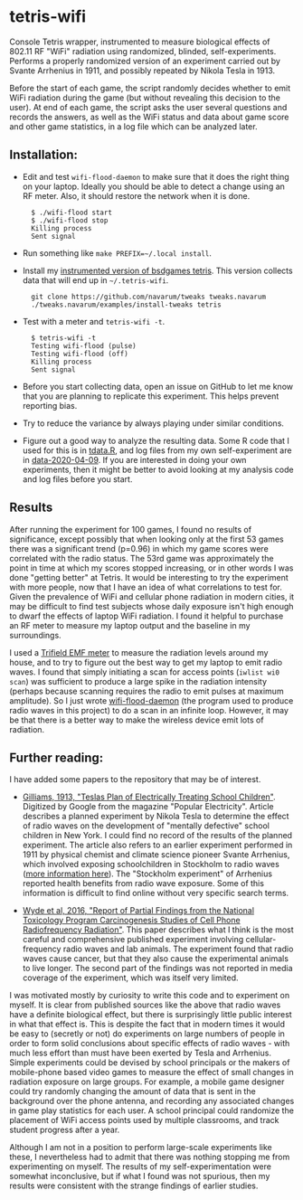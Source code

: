# tetris-wifi

Console Tetris wrapper, instrumented to measure biological effects of 802.11 RF "WiFi" radiation using randomized, blinded, self-experiments. Performs a properly randomized version of an experiment carried out by Svante Arrhenius in 1911, and possibly repeated by Nikola Tesla in 1913.

Before the start of each game, the script randomly decides whether to emit WiFi radiation during the game (but without revealing this decision to the user). At end of each game, the script asks the user several questions and records the answers, as well as the WiFi status and data about game score and other game statistics, in a log file which can be analyzed later.

## Installation:

- Edit and test `wifi-flood-daemon` to make sure that it does the right thing on your laptop. Ideally you should be able to detect a change using an RF meter. Also, it should restore the network when it is done.
    
        $ ./wifi-flood start
        $ ./wifi-flood stop
        Killing process
        Sent signal

- Run something like `make PREFIX=~/.local install`.

- Install my [instrumented version of bsdgames tetris](https://github.com/navarum/tweaks/blob/master/tetris/CHANGES.md). This version collects data that will end up in `~/.tetris-wifi`.

        git clone https://github.com/navarum/tweaks tweaks.navarum
        ./tweaks.navarum/examples/install-tweaks tetris

- Test with a meter and `tetris-wifi -t`.

        $ tetris-wifi -t
        Testing wifi-flood (pulse)
        Testing wifi-flood (off)
        Killing process
        Sent signal

- Before you start collecting data, open an issue on GitHub to let me know that you are planning to replicate this experiment. This helps prevent reporting bias.

- Try to reduce the variance by always playing under similar conditions.

- Figure out a good way to analyze the resulting data. Some R code that I used for this is in [tdata.R](tdata.R), and log files from my own self-experiment are in [data-2020-04-09](data-2020-04-09). If you are interested in doing your own experiments, then it might be better to avoid looking at my analysis code and log files before you start.

## Results

After running the experiment for 100 games, I found no results of significance, except possibly that when looking only at the first 53 games there was a significant trend (p=0.96) in which my game scores were correlated with the radio status. The 53rd game was approximately the point in time at which my scores stopped increasing, or in other words I was done "getting better" at Tetris. It would be interesting to try the experiment with more people, now that I have an idea of what correlations to test for. Given the prevalence of WiFi and cellular phone radiation in modern cities, it may be difficult to find test subjects whose daily exposure isn't high enough to dwarf the effects of laptop WiFi radiation. I found it helpful to purchase an RF meter to measure my laptop output and the baseline in my surroundings.

I used a [Trifield EMF meter](https://www.trifield.com/product/trifield-emf-meter/) to measure the radiation levels around my house, and to try to figure out the best way to get my laptop to emit radio waves. I found that simply initiating a scan for access points (`iwlist wi0 scan`) was sufficient to produce a large spike in the radiation intensity (perhaps because scanning requires the radio to emit pulses at maximum amplitude). So I just wrote [wifi-flood-daemon](wifi-flood-daemon) (the program used to produce radio waves in this project) to do a scan in an infinite loop. However, it may be that there is a better way to make the wireless device emit lots of radiation.

## Further reading:

I have added some papers to the repository that may be of interest.

- [Gilliams, 1913, "Teslas Plan of Electrically Treating School Children"](papers/gilliams.pdf). Digitized by Google from the magazine "Popular Electricity". Article describes a planned experiment by Nikola Tesla to determine the effect of radio waves on the development of "mentally defective" school children in New York. I could find no record of the results of the planned experiment. The article also refers to an earlier experiment performed in 1911 by physical chemist and climate science pioneer Svante Arrhenius, which involved exposing schoolchildren in Stockholm to radio waves ([more information here](https://spark.iop.org/sensational-electric-learning)). The "Stockholm experiment" of Arrhenius reported health benefits from radio wave exposure. Some of this information is difficult to find online without very specific search terms.

- [Wyde et al, 2016, "Report of Partial Findings from the National Toxicology Program Carcinogenesis Studies of Cell Phone Radiofrequency Radiation"](papers/wyde.pdf). This paper describes what I think is the most careful and comprehensive published experiment involving cellular-frequency radio waves and lab animals. The experiment found that radio waves cause cancer, but that they also cause the experimental animals to live longer. The second part of the findings was not reported in media coverage of the experiment, which was itself very limited.

I was motivated mostly by curiosity to write this code and to experiment on myself. It is clear from published sources like the above that radio waves have a definite biological effect, but there is surprisingly little public interest in what that effect is. This is despite the fact that in modern times it would be easy to (secretly or not) do experiments on large numbers of people in order to form solid conclusions about specific effects of radio waves - with much less effort than must have been exerted by Tesla and Arrhenius. Simple experiments could be devised by school principals or the makers of mobile-phone based video games to measure the effect of small changes in radiation exposure on large groups. For example, a mobile game designer could try randomly changing the amount of data that is sent in the background over the phone antenna, and recording any associated changes in game play statistics for each user. A school principal could randomize the placement of WiFi access points used by multiple classrooms, and track student progress after a year.

Although I am not in a position to perform large-scale experiments like these, I nevertheless had to admit that there was nothing stopping me from experimenting on myself. The results of my self-experimentation were somewhat inconclusive, but if what I found was not spurious, then my results were consistent with the strange findings of earlier studies.
